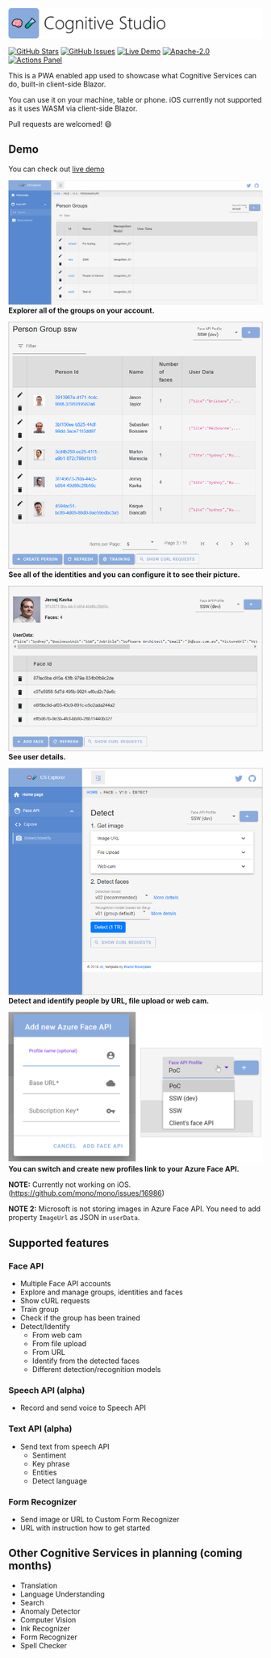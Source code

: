 ![Cognitive Studio](logo.png)

[![GitHub Stars](https://img.shields.io/github/stars/jernejk/CognitiveServices.Explorer.svg)](https://github.com/SamProf/MatBlazor/stargazers)
[![GitHub Issues](https://img.shields.io/github/issues/jernejk/CognitiveServices.Explorer.svg)](https://github.com/SamProf/MatBlazor/issues)
[![Live Demo](https://img.shields.io/badge/demo-online-green.svg)](https://cognitivestudio.dev/)
[![Apache-2.0](https://img.shields.io/github/license/jernejk/CognitiveServices.Explorer.svg)](LICENSE)
[![Actions Panel](https://img.shields.io/badge/actionspanel-enabled-brightgreen)](https://www.actionspanel.app/app/jernejk/CognitiveServices.Explorer)

This is a PWA enabled app used to showcase what Cognitive Services can do, built-in client-side Blazor.

You can use it on your machine, table or phone. iOS currently not supported as it uses WASM via client-side Blazor.

Pull requests are welcomed! 😄

## Demo

You can check out [live demo](https://cognitivestudio.dev/)

![Explorer all of the groups on your account.](images/screenshots/cs-explorer-groups-0.5b.png)
**Explorer all of the groups on your account.**

![](images/screenshots/cs-explorer-users-0.5b.png)
**See all of the identities and you can configure it to see their picture.**

![See user details.](images/screenshots/cs-explorer-face-details-0.5b.png)
**See user details.**

![Detect and identify people by URL, file upload or web cam.](images/screenshots/cs-explorer-detect-identify-0.5b.png)
**Detect and identify people by URL, file upload or web cam.**

![Create and switch between profiles linked to Azure Face API.](images/screenshots/cs-explorer-profile-switcher-0.5b.png)
**You can switch and create new profiles link to your Azure Face API.**

**NOTE:** Currently not working on iOS. (https://github.com/mono/mono/issues/16986)

**NOTE 2:** Microsoft is not storing images in Azure Face API. You need to add property `ImageUrl` as JSON in `userData`.

## Supported features

### Face API

* Multiple Face API accounts
* Explore and manage groups, identities and faces
* Show cURL requests
* Train group
* Check if the group has been trained
* Detect/Identify
  * From web cam
  * From file upload
  * From URL
  * Identify from the detected faces
  * Different detection/recognition models


### Speech API (alpha)

* Record and send voice to Speech API

### Text API (alpha)

* Send text from speech API
  * Sentiment
  * Key phrase
  * Entities
  * Detect language

### Form Recognizer

* Send image or URL to Custom Form Recognizer
* URL with instruction how to get started


## Other Cognitive Services in planning (coming months)

* Translation
* Language Understanding
* Search
* Anomaly Detector 
* Computer Vision
* Ink Recognizer
* Form Recognizer
* Spell Checker
